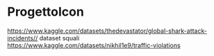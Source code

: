 # ProgettoIcon
https://www.kaggle.com/datasets/thedevastator/global-shark-attack-incidents// dataset squali
https://www.kaggle.com/datasets/nikhil1e9/traffic-violations
